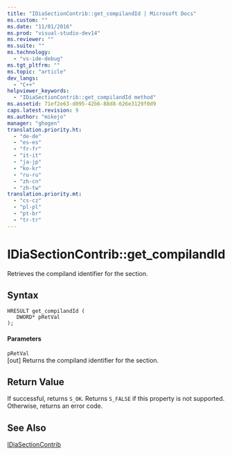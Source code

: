```yaml
---
title: "IDiaSectionContrib::get_compilandId | Microsoft Docs"
ms.custom: ""
ms.date: "11/01/2016"
ms.prod: "visual-studio-dev14"
ms.reviewer: ""
ms.suite: ""
ms.technology: 
  - "vs-ide-debug"
ms.tgt_pltfrm: ""
ms.topic: "article"
dev_langs: 
  - "C++"
helpviewer_keywords: 
  - "IDiaSectionContrib::get_compilandId method"
ms.assetid: 71ef2e63-d095-42b6-88d8-626e3129f0d9
caps.latest.revision: 9
ms.author: "mikejo"
manager: "ghogen"
translation.priority.ht: 
  - "de-de"
  - "es-es"
  - "fr-fr"
  - "it-it"
  - "ja-jp"
  - "ko-kr"
  - "ru-ru"
  - "zh-cn"
  - "zh-tw"
translation.priority.mt: 
  - "cs-cz"
  - "pl-pl"
  - "pt-br"
  - "tr-tr"
---
```

# IDiaSectionContrib::get_compilandId
Retrieves the compiland identifier for the section.  
  
## Syntax  
  
```cpp#  
HRESULT get_compilandId (   
   DWORD* pRetVal  
);  
```  
  
#### Parameters  
 `pRetVal`  
 [out] Returns the compiland identifier for the section.  
  
## Return Value  
 If successful, returns `S_OK`. Returns `S_FALSE` if this property is not supported. Otherwise, returns an error code.  
  
## See Also  
 [IDiaSectionContrib](../../debugger/debug-interface-access/idiasectioncontrib.md)